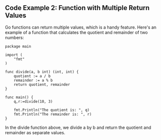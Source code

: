 
## Code Example 2: Function with Multiple Return Values

Go functions can return multiple values, which is a handy feature. Here's an example of a function that calculates the quotient and remainder of two numbers:

```
package main

import (
	"fmt"
)

func divide(a, b int) (int, int) {
    quotient := a / b
    remainder := a % b
    return quotient, remainder
}

func main() {
	q,r:=divide(10, 3)

	fmt.Println("The quotient is: ", q)
	fmt.Println("The remainder is: ", r)
}
```
In the divide function above, we divide a by b and return the quotient and remainder as separate values.
